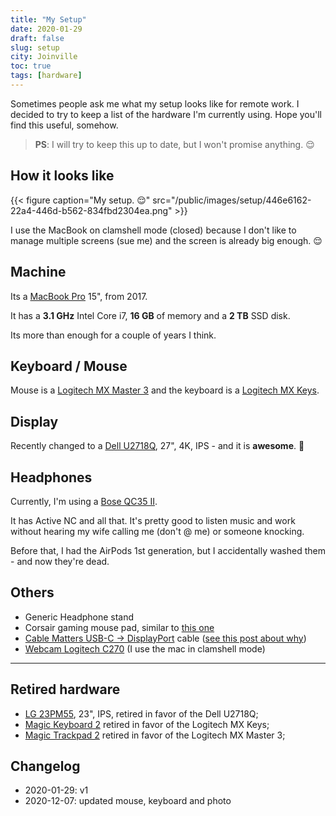 ```yaml
---
title: "My Setup"
date: 2020-01-29
draft: false
slug: setup
city: Joinville
toc: true
tags: [hardware]
---
```


Sometimes people ask me what my setup looks like for remote work. I decided to try to keep a list of the hardware I'm currently using. Hope you'll find this useful, somehow.

<!--more-->

> **PS**: I will try to keep this up to date, but I won't promise anything. 😌

## How it looks like

{{< figure caption="My setup. 😌" src="/public/images/setup/446e6162-22a4-446d-b562-834fbd2304ea.png" >}}

I use the MacBook on clamshell mode (closed) because I don't like to manage
multiple screens (sue me) and the screen is already big enough. 😌

## Machine

Its a [MacBook Pro](https://amzn.to/2GAaGBm) 15", from 2017.

It has a **3.1 GHz** Intel Core i7, **16 GB** of memory and a **2 TB** SSD disk.

Its more than enough for a couple of years I think.

## Keyboard / Mouse

Mouse is a [Logitech MX Master 3](https://amzn.to/3kMRMJj) and the keyboard is a [Logitech MX Keys](https://amzn.to/3i43b5U).

## Display

Recently changed to a [Dell U2718Q](https://amzn.to/3aNRbDb), 27", 4K, IPS - and it is **awesome**. 🤩

## Headphones

Currently, I'm using a [Bose QC35 II](https://amzn.to/2S0eYqN). 

It has Active NC and all that. It's pretty good to listen music and work without hearing my wife calling me (don't @ me) or someone knocking.

Before that, I had the AirPods 1st generation, but I accidentally washed them - and now they're dead.

## Others

- Generic Headphone stand
- Corsair gaming mouse pad, similar to [this one](https://amzn.to/313Zmqm)
- [Cable Matters USB-C → DisplayPort](https://amzn.to/394xZiG) cable ([see this post about why](https://carlosbecker.dev/posts/macos-4k-display))
- [Webcam Logitech C270](https://amzn.to/2tdcj4O) (I use the mac in clamshell mode)

---

## Retired hardware

- [LG 23PM55](https://www.lg.com/za/monitors/lg-23MP55HQ), 23", IPS, retired in favor of the Dell U2718Q;
- [Magic Keyboard 2](https://amzn.to/3aYGP3x) retired in favor of the Logitech MX Keys;
- [Magic Trackpad 2](https://amzn.to/2t5phRU) retired in favor of the Logitech MX Master 3;

## Changelog

- 2020-01-29: v1
- 2020-12-07: updated mouse, keyboard and photo
